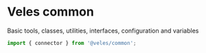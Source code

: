 # Veles common

Basic tools, classes, utilities, interfaces, configuration and variables

```javascript
import { connector } from '@veles/common';
```
